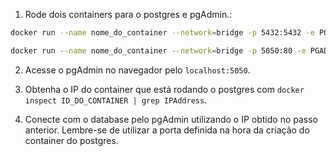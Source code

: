 1. Rode dois containers para o postgres e pgAdmin.:
```bash
docker run --name nome_do_container --network=bridge -p 5432:5432 -e POSTGRES_PASSWORD=senha_do_postgres -d postgres:versao

docker run --name nome_do_container --network=bridge -p 5050:80 -e PGADMIN_DEFAULT_EMAIL=email_para_acessar -e PGADMIN_DEFAULT_PASSWORD=senha_para_acessar -d dpage/pgadmin4
```

2. Acesse o pgAdmin no navegador pelo `localhost:5050`.

3. Obtenha o IP do container que está rodando o postgres com `docker inspect ID_DO_CONTAINER | grep IPAddress`.

4. Conecte com o database pelo pgAdmin utilizando o IP obtido no passo anterior. Lembre-se de utilizar a porta definida na hora da criação do container do postgres.